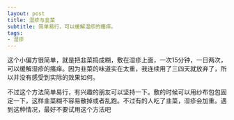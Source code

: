 ```yaml
---
layout: post
title: 湿疹与韭菜 
subtitle: 简单易行，可以缓解湿疹的瘙痒。
tags:
- 湿疹
---
```


这个小偏方很简单，就是把韭菜捣成糊，敷在湿疹上面，一次15分钟，一日两次，可以缓解湿疹的瘙痒。因为韭菜的味道实在太重，我连续用了三四天就放弃了，所以并没有感受到实际的效果如何。

不过这个方法简单易行，有兴趣的朋友可以坚持一下。敷的时候可以用纱布包包固定一下，这样韭菜糊不容易散掉或者乱跑。不过有的人吃了韭菜，湿疹会加重。遇到这种情况，最好不要试用这个方法吧
